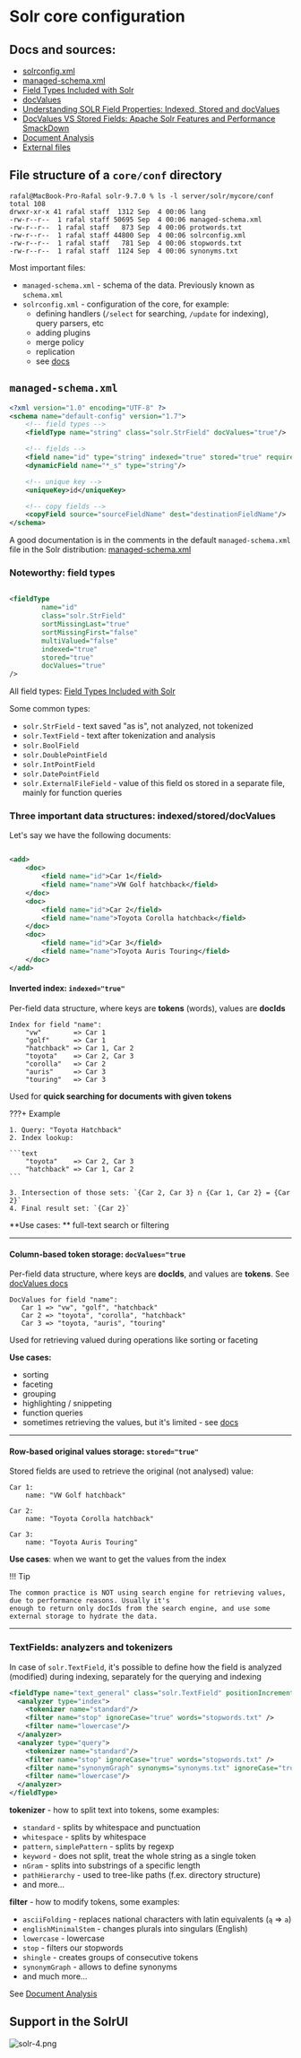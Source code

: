 # Solr core configuration

## Docs and sources:

* [solrconfig.xml](https://solr.apache.org/guide/solr/latest/configuration-guide/configuring-solrconfig-xml.html)
* [managed-schema.xml](https://github.com/apache/solr/blob/main/solr/server/solr/configsets/_default/conf/managed-schema.xml)
* [Field Types Included with Solr](https://solr.apache.org/guide/solr/latest/indexing-guide/field-types-included-with-solr.html)
* [docValues](https://solr.apache.org/guide/solr/latest/indexing-guide/docvalues.html)
* [Understanding SOLR Field Properties: Indexed, Stored and docValues](https://medium.com/@komalrajput0801/understanding-solr-field-properties-indexed-stored-and-docvalues-deaf6c09f08f)
* [DocValues VS Stored Fields: Apache Solr Features and Performance SmackDown](https://sease.io/2020/03/docvalues-vs-stored-fields-apache-solr-features-and-performance-smackdown.html)
* [Document Analysis](https://solr.apache.org/guide/solr/latest/indexing-guide/document-analysis.html)
* [External files](https://solr.apache.org/guide/solr/latest/indexing-guide/external-files-processes.html)

## File structure of a `core/conf` directory

```shell
rafal@MacBook-Pro-Rafal solr-9.7.0 % ls -l server/solr/mycore/conf
total 108
drwxr-xr-x 41 rafal staff  1312 Sep  4 00:06 lang
-rw-r--r--  1 rafal staff 50695 Sep  4 00:06 managed-schema.xml
-rw-r--r--  1 rafal staff   873 Sep  4 00:06 protwords.txt
-rw-r--r--  1 rafal staff 44800 Sep  4 00:06 solrconfig.xml
-rw-r--r--  1 rafal staff   781 Sep  4 00:06 stopwords.txt
-rw-r--r--  1 rafal staff  1124 Sep  4 00:06 synonyms.txt
```

Most important files:

* `managed-schema.xml` - schema of the data. Previously known as `schema.xml`
* `solrconfig.xml` - configuration of the core, for example:
    * defining handlers (`/select` for searching, `/update` for indexing), query parsers, etc
    * adding plugins
    * merge policy
    * replication
    * see [docs](https://solr.apache.org/guide/solr/latest/configuration-guide/configuring-solrconfig-xml.html)

## `managed-schema.xml`

```xml
<?xml version="1.0" encoding="UTF-8" ?>
<schema name="default-config" version="1.7">
    <!-- field types -->
    <fieldType name="string" class="solr.StrField" docValues="true"/>

    <!-- fields -->
    <field name="id" type="string" indexed="true" stored="true" required="true" multiValued="false"/>
    <dynamicField name="*_s" type="string"/>

    <!-- unique key -->
    <uniqueKey>id</uniqueKey>

    <!-- copy fields -->
    <copyField source="sourceFieldName" dest="destinationFieldName"/>
</schema>
```

A good documentation is in the comments in the default `managed-schema.xml` file in the Solr
distribution: [managed-schema.xml](https://github.com/apache/solr/blob/main/solr/server/solr/configsets/_default/conf/managed-schema.xml)

### Noteworthy: field types

```xml

<fieldType
        name="id"
        class="solr.StrField"
        sortMissingLast="true"
        sortMissingFirst="false"
        multiValued="false"
        indexed="true"
        stored="true"
        docValues="true"
/>
```

All field
types: [Field Types Included with Solr](https://solr.apache.org/guide/solr/latest/indexing-guide/field-types-included-with-solr.html)

Some common types:

* `solr.StrField` - text saved "as is", not analyzed, not tokenized
* `solr.TextField` - text after tokenization and analysis
* `solr.BoolField`
* `solr.DoublePointField`
* `solr.IntPointField`
* `solr.DatePointField`
* `solr.ExternalFileField` - value of this field os stored in a separate file, mainly for function queries

### Three important data structures: indexed/stored/docValues

Let's say we have the following documents:

```xml

<add>
    <doc>
        <field name="id">Car 1</field>
        <field name="name">VW Golf hatchback</field>
    </doc>
    <doc>
        <field name="id">Car 2</field>
        <field name="name">Toyota Corolla hatchback</field>
    </doc>
    <doc>
        <field name="id">Car 3</field>
        <field name="name">Toyota Auris Touring</field>
    </doc>
</add>
```


#### Inverted index: `indexed="true"`

Per-field data structure, where keys are **tokens** (words), values are **docIds**

```text
Index for field "name":
    "vw"        => Car 1
    "golf"      => Car 1
    "hatchback" => Car 1, Car 2
    "toyota"    => Car 2, Car 3
    "corolla"   => Car 2
    "auris"     => Car 3
    "touring"   => Car 3
```

Used for **quick searching for documents with given tokens**

???+ Example

    1. Query: "Toyota Hatchback"
    2. Index lookup:

    ```text
        "toyota"    => Car 2, Car 3
        "hatchback" => Car 1, Car 2
    ```

    3. Intersection of those sets: `{Car 2, Car 3} ∩ {Car 1, Car 2} = {Car 2}`
    4. Final result set: `{Car 2}`

**Use cases: ** full-text search or filtering

---

#### Column-based token storage: `docValues="true`

Per-field data structure, where keys are **docIds**, and values are **tokens**. See
[docValues docs](https://solr.apache.org/guide/solr/latest/indexing-guide/docvalues.html)

```text
DocValues for field "name":
   Car 1 => "vw", "golf", "hatchback"
   Car 2 => "toyota", "corolla", "hatchback"
   Car 3 => "toyota, "auris", "touring"
```

Used for retrieving valued during operations like sorting or faceting

**Use cases:**

- sorting
- faceting
- grouping
- highlighting / snippeting
- function queries
- sometimes retrieving the values, but it's limited -
  see [docs](https://solr.apache.org/guide/solr/latest/indexing-guide/docvalues.html#retrieving-docvalues-during-search)

---

#### Row-based original values storage: `stored="true"`

Stored fields are used to retrieve the original (not analysed) value:

```text
Car 1:
    name: "VW Golf hatchback"
    
Car 2:
    name: "Toyota Corolla hatchback"
    
Car 3:
    name: "Toyota Auris Touring"
```

**Use cases**: when we want to get the values from the index

!!! Tip

    The common practice is NOT using search engine for retrieving values, due to performance reasons. Usually it's
    enough to return only docIds from the search engine, and use some external storage to hydrate the data.

---

### TextFields: analyzers and tokenizers

In case of `solr.TextField`, it's possible to define how the field is analyzed (modified) during indexing,
separately for the querying and indexing

```xml
<fieldType name="text_general" class="solr.TextField" positionIncrementGap="100" multiValued="true">
  <analyzer type="index">
    <tokenizer name="standard"/>
    <filter name="stop" ignoreCase="true" words="stopwords.txt" />
    <filter name="lowercase"/>
  </analyzer>
  <analyzer type="query">
    <tokenizer name="standard"/>
    <filter name="stop" ignoreCase="true" words="stopwords.txt" />
    <filter name="synonymGraph" synonyms="synonyms.txt" ignoreCase="true" expand="true"/>
    <filter name="lowercase"/>
  </analyzer>
</fieldType>
```

**tokenizer** - how to split text into tokens, some examples:

  * `standard` - splits by whitespace and punctuation
  * `whitespace` - splits by whitespace
  * `pattern`, `simplePattern` - splits by regexp
  * `keyword` - does not split, treat the whole string as a single token
  * `nGram` - splits into substrings of a specific length
  * `pathHierarchy` - used to tree-like paths (f.ex. directory structure)
  * and more...

**filter** - how to modify tokens, some examples:

  * `asciiFolding` - replaces national characters with latin equivalents (`ą` => `a`)
  * `englishMinimalStem` - changes plurals into singulars (English)
  * `lowercase` - lowercase
  * `stop` - filters our stopwords
  * `shingle` - creates groups of consecutive tokens
  * `synonymGraph` - allows to define synonyms
  * and much more...

See [Document Analysis](https://solr.apache.org/guide/solr/latest/indexing-guide/document-analysis.html)

## Support in the SolrUI
![solr-4.png](resources/solr-4.png)
